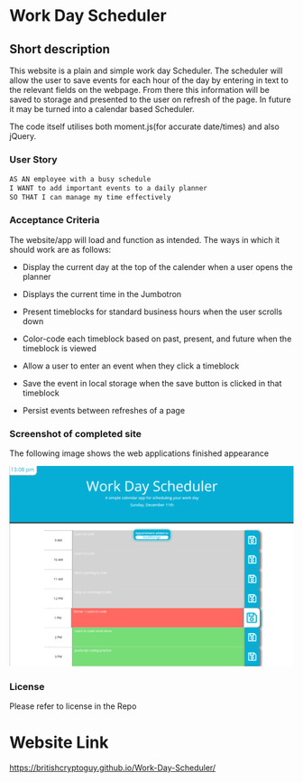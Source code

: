 # Work Day Scheduler

## Short description

This website is a plain and simple work day Scheduler. The scheduler will allow the user to save events for each hour of the day by entering in text to the relevant fields on the webpage. From there this information will be saved to storage and presented to the user on refresh of the page. In future it may be turned into a calendar based Scheduler. 

The code itself utilises both moment.js(for accurate date/times) and also jQuery.

### User Story

```
AS AN employee with a busy schedule
I WANT to add important events to a daily planner
SO THAT I can manage my time effectively
```

### Acceptance Criteria

The website/app will load and function as intended. The ways in which it should work are as follows:

- Display the current day at the top of the calender when a user opens the planner

- Displays the current time in the Jumbotron

- Present timeblocks for standard business hours when the user scrolls down

- Color-code each timeblock based on past, present, and future when the timeblock is viewed

- Allow a user to enter an event when they click a timeblock

- Save the event in local storage when the save button is clicked in that timeblock

- Persist events between refreshes of a page

### Screenshot of completed site

The following image shows the web applications finished appearance

![The screenshot displays the website. It shows both the time and the current date in the jumbotron. It also shows a number of timeblocks with information filled in. Also on display is the localStorage saved notification](/images/WorkDaySchedulerSS.png)

### License

Please refer to license in the Repo

# Website Link

https://britishcryptoguy.github.io/Work-Day-Scheduler/
